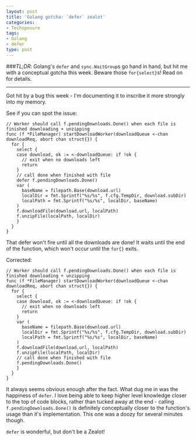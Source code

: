 ```yaml
---
layout: post
title: 'Golang gotcha: `defer` zealot'
categories:
- Techsposure
tags:
- Golang
- defer
type: post
---
```


###*TL;DR*: Golang's `defer` and `sync.WaitGroup`s go hand in hand, but hit me with a conceptual gotcha this week.
Beware those `for{select}`s! Read on for details.

---

Got hit by a bug this week - I'm documenting it to inscribe it more strongly into my memory.

See if you can spot the issue:

```golang
// Worker should call f.pendingDownloads.Done() when each file is finished downloading + unzipping
func (f *FileManager) startDownloadWorker(downloadQueue <-chan downloadReq, abort chan struct{}) {
  for {
    select {
    case download, ok := <-downloadQueue: if !ok {
      // exit when no downloads left
      return
    }
    // call done when finished with file
    defer f.pendingDownloads.Done()
    var (
      baseName = filepath.Base(download.url)
      localDir = fmt.Sprintf("%s/%s", f.cfg.TempDir, download.subDir)
      localPath = fmt.Sprintf("%s/%s", localDir, baseName)
    )
    f.downloadFile(download.url, localPath)
    f.unzipFile(localPath, localDir)
    }
  }
}
```

That defer won't fire until all the downloads are done!
It waits until the end of the function,
which won't occur until the `for{}` exits.

Corrected:

```golang
// Worker should call f.pendingDownloads.Done() when each file is finished downloading + unzipping
func (f *FileManager) startDownloadWorker(downloadQueue <-chan downloadReq, abort chan struct{}) {
  for {
    select {
    case download, ok := <-downloadQueue: if !ok {
      // exit when no downloads left
      return
    }
    var (
      baseName = filepath.Base(download.url)
      localDir = fmt.Sprintf("%s/%s", f.cfg.TempDir, download.subDir)
      localPath = fmt.Sprintf("%s/%s", localDir, baseName)
    )
    f.downloadFile(download.url, localPath)
    f.unzipFile(localPath, localDir)
    // call done when finished with file
    f.pendingDownloads.Done()
    }
  }
}
```

It always seems obvious enough after the fact.
What dug me in was the happiness of `defer`.
I love being able to keep higher level knowledge closer to the top of code blocks,
rather than tucked away at the end -
calling `f.pendingDownloads.Done()` is definitely conceptually closer to the function's usage than it's implementation.
This one was a doozy for several minutes though.

`defer` is wonderful, but don't be a Zealot!

